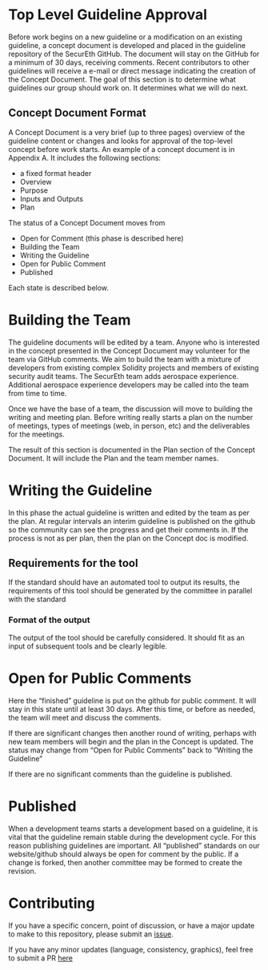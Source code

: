 # Top Level Guideline Approval

Before work begins on a new guideline or a modification on an existing guideline,
a concept document is developed and placed in the guideline repository of the SecurEth GitHub.
The document will stay on the GitHub for a minimum of 30 days, receiving comments.
Recent contributors to other guidelines will receive a e-mail or direct message indicating the creation of the Concept Document.
The goal of this section is to determine what guidelines our group should work on.
It determines what we will do next. 

## Concept Document Format

A Concept Document is a very brief (up to three pages) overview of the guideline content or changes
and looks for approval of the top-level concept before work starts.
An example of a concept document is in Appendix A.
It includes the following sections:
* a fixed format header
* Overview
* Purpose
* Inputs and Outputs 
* Plan 


The status of a Concept Document moves from 
* Open for Comment (this phase is described here)
* Building the Team
* Writing the Guideline
* Open for Public Comment
* Published  

Each state is described below.

# Building the Team
The guideline documents will be edited by a team.
Anyone who is interested in the concept presented in the Concept Document may volunteer for the team via GitHub comments.
We aim to build the team with a mixture of developers from existing complex Solidity projects
and members of existing security audit teams.
The SecurEth team adds aerospace experience.
Additional aerospace experience developers may be called into the team from time to time.

Once we have the base of a team, the discussion will move to building the writing and meeting plan.
Before writing really starts a plan on the number of meetings, types of meetings (web, in person, etc)
and the deliverables for the meetings. 

The result of this section is documented in the Plan section of the Concept Document.
It will include the Plan and the team member names.

# Writing the Guideline
In this phase the actual guideline is written and edited by the team as per the plan.
At regular intervals an interim guideline is published on the github so the community
can see the progress and get their comments in.
If the process is not as per plan, then the plan on the Concept doc is modified.

## Requirements for the tool
If the standard should have an automated tool to output its results,
the requirements of this tool should be generated by the committee in parallel with the standard

### Format of the output
The output of the tool should be carefully considered. 
It should fit as an input of subsequent tools and be clearly legible.

# Open for Public Comments
Here the “finished” guideline is put on the github for public comment.
It will stay in this state until at least 30 days.
After this time, or before as needed, the team will meet and discuss the comments.

If there are significant changes then another round of writing, perhaps with new team members will begin
and the plan in the Concept is updated.
The status may change from “Open for Public Comments” back to “Writing the Guideline”

If there are no significant comments than the guideline is published.

# Published
When a development teams starts a development based on a guideline,
it is vital that the guideline remain stable during the development cycle.
For this reason publishing guidelines are important.
All “published” standards on our website/github should always be open for comment by the public.
If a change is forked, then another committee may be formed to create the revision.

# Contributing
If you have a specific concern, point of discussion, or have a major update to make to this repository,
please submit an [issue](https://github.com/SecurEth/guidelines/issues/new).

If you have any minor updates (language, consistency, graphics),
feel free to submit a PR [here](https://github.com/SecurEth/guidelines/compare)
